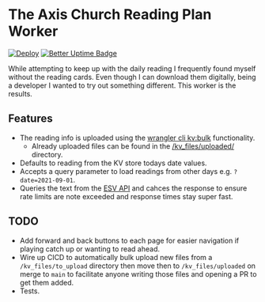 # The Axis Church Reading Plan Worker

[![Deploy](https://github.com/itzsaga/reading-plan-worker/actions/workflows/publish-worker.yml/badge.svg)](https://github.com/itzsaga/reading-plan-worker/actions/workflows/publish-worker.yml) [![Better Uptime Badge](https://betteruptime.com/status-badges/v1/monitor/cfcx.svg)](https://setha.betteruptime.com/)

While attempting to keep up with the daily reading I frequently found myself without the reading cards. Even though I can download them digitally, being a developer I wanted to try out something different. This worker is the results.

## Features

- The reading info is uploaded using the [wrangler cli kv:bulk](https://developers.cloudflare.com/workers/cli-wrangler/commands#kvbulk) functionality.
  - Already uploaded files can be found in the [/kv_files/uploaded/](./kv_files/uploaded/) directory.
- Defaults to reading from the KV store todays date values.
- Accepts a query parameter to load readings from other days e.g. `?date=2021-09-01`.
- Queries the text from the [ESV API](https://api.esv.org/) and cahces the response to ensure rate limits are note exceeded and response times stay super fast.

## TODO

- Add forward and back buttons to each page for easier navigation if playing catch up or wanting to read ahead.
- Wire up CICD to automatically bulk upload new files from a `/kv_files/to_upload` directory then move then to `/kv_files/uploaded` on merge to `main` to facilitate anyone writing those files and opening a PR to get them added.
- Tests.
